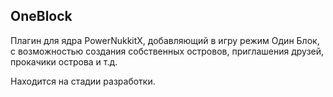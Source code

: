 OneBlock
------------- 

Плагин для ядра PowerNukkitX, добавляющий в игру режим Один Блок, с возможностью создания собственных островов, приглашения друзей, прокачики острова и т.д.

Находится на стадии разработки.